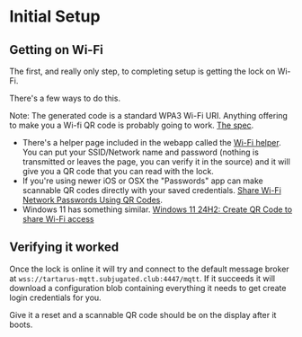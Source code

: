 # Initial Setup

## Getting on Wi-Fi

The first, and really only step, to completing setup is getting the lock on Wi-Fi.

There's a few ways to do this.

Note: The generated code is a standard WPA3 Wi-Fi URI. Anything offering to make you a Wi-fi QR code is probably going to work. [The spec](https://www.wi-fi.org/system/files/WPA3%20Specification%20v3.2.pdf#page=25).

* There's a helper page included in the webapp called the
[Wi-Fi helper](https://tartarus.subjugated.club/wifi-helper). You can put your SSID/Network name and password (nothing is transmitted or leaves the page, you can verify it in the source) and it will
give you a QR code that you can read with the lock.
* If you're using newer iOS or OSX the "Passwords" app can make scannable QR codes directly with your saved credentials. [Share Wi-Fi Network Passwords Using QR Codes](https://austinmacworks.com/share-wi-fi-network-passwords-using-qr-codes/).
* Windows 11 has something similar. [Windows 11 24H2: Create QR Code to share Wi-Fi access](https://www.youtube.com/watch?v=i4rae2FXzrQ)

## Verifying it worked

Once the lock is online it will try and connect to the default message broker at `wss://tartarus-mqtt.subjugated.club:4447/mqtt`.
If it succeeds it will download a configuration blob containing everything it needs to get create login credentials for you.

Give it a reset and a scannable QR code should be on the display after it boots.